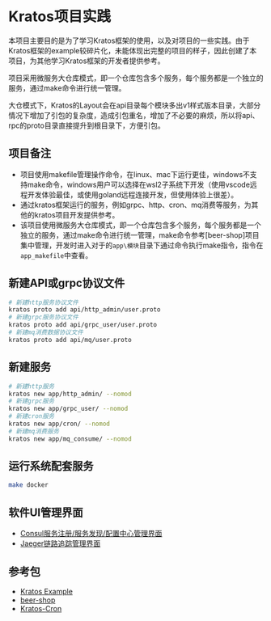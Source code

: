 # Kratos项目实践

本项目主要目的是为了学习Kratos框架的使用，以及对项目的一些实践。由于Kratos框架的example较碎片化，未能体现出完整的项目的样子，因此创建了本项目，为其他学习Kratos框架的开发者提供参考。

项目采用微服务大仓库模式，即一个仓库包含多个服务，每个服务都是一个独立的服务，通过make命令进行统一管理。

大仓模式下，Kratos的Layout会在api目录每个模块多出v1样式版本目录，大部分情况下增加了引包的复杂度，造成引包重名，增加了不必要的麻烦，所以将api、rpc的proto目录直接提升到根目录下，方便引包。

## 项目备注
- 项目使用makefile管理操作命令，在linux、mac下运行更佳，windows不支持make命令，windows用户可以选择在wsl2子系统下开发（使用vscode远程开发体验最佳，或使用goland远程连接开发，但使用体验上很差）。
- 通过kratos框架运行的服务，例如grpc、http、cron、mq消费等服务，为其他的kratos项目开发提供参考。
- 该项目使用微服务大仓库模式，即一个仓库包含多个服务，每个服务都是一个独立的服务，通过make命令进行统一管理，make命令参考[beer-shop]项目集中管理，开发时进入对于的`app\模块`目录下通过命令执行make指令，指令在`app_makefile`中查看。

## 新建API或grpc协议文件
```bash
# 新建http服务协议文件
kratos proto add api/http_admin/user.proto
# 新建grpc服务协议文件
kratos proto add api/grpc_user/user.proto
# 新建mq消费数据协议文件
kratos proto add api/mq/user.proto
```

## 新建服务
```bash
# 新建http服务
kratos new app/http_admin/ --nomod
# 新建grpc服务
kratos new app/grpc_user/ --nomod
# 新建cron服务
kratos new app/cron/ --nomod
# 新建mq消费服务
kratos new app/mq_consume/ --nomod
```

## 运行系统配套服务
```bash
make docker
```

## 软件UI管理界面
- [Consul服务注册/服务发现/配置中心管理界面](http://127.0.0.1:8500/)
- [Jaeger链路追踪管理界面](http://127.0.0.1:16686/)

## 参考包
- [Kratos Example](https://github.com/go-kratos/examples)
- [beer-shop](https://github.com/go-kratos/beer-shop)
- [Kratos-Cron](https://github.com/igo9go/kratos-cron)